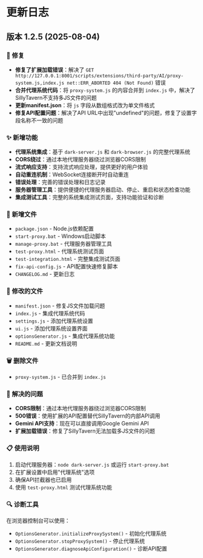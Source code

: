 # 更新日志

## 版本 1.2.5 (2025-08-04)

### 🔧 修复
- **修复了扩展加载错误**：解决了 `GET http://127.0.0.1:8001/scripts/extensions/third-party/AI/proxy-system.js,index.js net::ERR_ABORTED 404 (Not Found)` 错误
- **合并代理系统代码**：将 `proxy-system.js` 的内容合并到 `index.js` 中，解决了SillyTavern不支持多JS文件的问题
- **更新manifest.json**：将 `js` 字段从数组格式改为单文件格式
- **修复API配置问题**：解决了API URL中出现"undefined"的问题，修复了设置字段名称不一致的问题

### ✨ 新增功能
- **代理系统集成**：基于 `dark-server.js` 和 `dark-browser.js` 的完整代理系统
- **CORS绕过**：通过本地代理服务器绕过浏览器CORS限制
- **流式响应支持**：支持流式响应处理，提供更好的用户体验
- **自动重连机制**：WebSocket连接断开时自动重连
- **错误处理**：完善的错误处理和日志记录
- **服务器管理工具**：提供便捷的代理服务器启动、停止、重启和状态检查功能
- **集成测试工具**：完整的系统集成测试页面，支持功能验证和诊断

### 📁 新增文件
- `package.json` - Node.js依赖配置
- `start-proxy.bat` - Windows启动脚本
- `manage-proxy.bat` - 代理服务器管理工具
- `test-proxy.html` - 代理系统测试页面
- `test-integration.html` - 完整集成测试页面
- `fix-api-config.js` - API配置快速修复脚本
- `CHANGELOG.md` - 更新日志

### 🔄 修改的文件
- `manifest.json` - 修复JS文件加载问题
- `index.js` - 集成代理系统代码
- `settings.js` - 添加代理系统设置
- `ui.js` - 添加代理系统设置界面
- `optionsGenerator.js` - 集成代理系统功能
- `README.md` - 更新文档说明

### 🗑️ 删除文件
- `proxy-system.js` - 已合并到 `index.js`

### 🎯 解决的问题
- **CORS限制**：通过本地代理服务器绕过浏览器CORS限制
- **500错误**：使用扩展的API配置替代SillyTavern的内部API调用
- **Gemini API支持**：现在可以直接调用Google Gemini API
- **扩展加载错误**：修复了SillyTavern无法加载多JS文件的问题

### 📋 使用说明
1. 启动代理服务器：`node dark-server.js` 或运行 `start-proxy.bat`
2. 在扩展设置中启用"代理系统"选项
3. 确保API拦截器也已启用
4. 使用 `test-proxy.html` 测试代理系统功能

### 🔍 诊断工具
在浏览器控制台可以使用：
- `OptionsGenerator.initializeProxySystem()` - 初始化代理系统
- `OptionsGenerator.stopProxySystem()` - 停止代理系统
- `OptionsGenerator.diagnoseApiConfiguration()` - 诊断API配置 